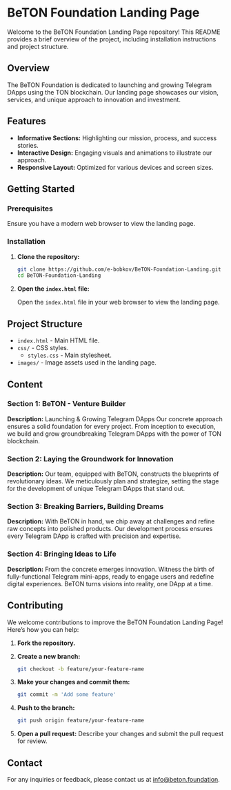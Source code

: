# BeTON Foundation Landing Page

Welcome to the BeTON Foundation Landing Page repository! This README provides a brief overview of the project, including installation instructions and project structure.

## Overview

The BeTON Foundation is dedicated to launching and growing Telegram DApps using the TON blockchain. Our landing page showcases our vision, services, and unique approach to innovation and investment.

## Features

- **Informative Sections:** Highlighting our mission, process, and success stories.
- **Interactive Design:** Engaging visuals and animations to illustrate our approach.
- **Responsive Layout:** Optimized for various devices and screen sizes.

## Getting Started

### Prerequisites

Ensure you have a modern web browser to view the landing page.

### Installation

1. **Clone the repository:**

    ```bash
    git clone https://github.com/e-bobkov/BeTON-Foundation-Landing.git
    cd BeTON-Foundation-Landing
    ```

2. **Open the `index.html` file:**

    Open the `index.html` file in your web browser to view the landing page.

## Project Structure

- `index.html` - Main HTML file.
- `css/` - CSS styles.
  - `styles.css` - Main stylesheet.
- `images/` - Image assets used in the landing page.

## Content

### Section 1: BeTON - Venture Builder
**Description:**
Launching & Growing Telegram DApps
Our concrete approach ensures a solid foundation for every project. From inception to execution, we build and grow groundbreaking Telegram DApps with the power of TON blockchain.

### Section 2: Laying the Groundwork for Innovation
**Description:**
Our team, equipped with BeTON, constructs the blueprints of revolutionary ideas. We meticulously plan and strategize, setting the stage for the development of unique Telegram DApps that stand out.

### Section 3: Breaking Barriers, Building Dreams
**Description:**
With BeTON in hand, we chip away at challenges and refine raw concepts into polished products. Our development process ensures every Telegram DApp is crafted with precision and expertise.

### Section 4: Bringing Ideas to Life
**Description:**
From the concrete emerges innovation. Witness the birth of fully-functional Telegram mini-apps, ready to engage users and redefine digital experiences. BeTON turns visions into reality, one DApp at a time.

## Contributing

We welcome contributions to improve the BeTON Foundation Landing Page! Here’s how you can help:

1. **Fork the repository.**
2. **Create a new branch:**

    ```bash
    git checkout -b feature/your-feature-name
    ```

3. **Make your changes and commit them:**

    ```bash
    git commit -m 'Add some feature'
    ```

4. **Push to the branch:**

    ```bash
    git push origin feature/your-feature-name
    ```

5. **Open a pull request:** Describe your changes and submit the pull request for review.

## Contact

For any inquiries or feedback, please contact us at [info@beton.foundation](mailto:info@beton.foundation).
